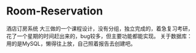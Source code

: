 # Room-Reservation

酒店订房系统
大三做的一个课程设计，没有分组，独立完成的，着急复习考研，花了一个星期的时间赶出来的，bug较多，但主要功能都能实现。
关于数据库：用的是MySQL，懒得往上放，自己照着报告去创建吧。
